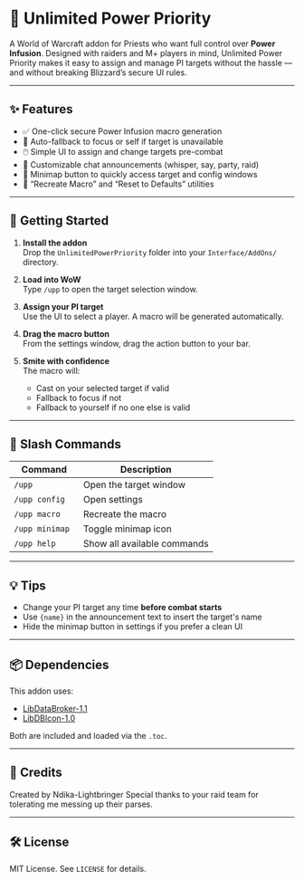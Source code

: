 # 🔋 Unlimited Power Priority

A World of Warcraft addon for Priests who want full control over **Power Infusion**. Designed with raiders and M+ players in mind, Unlimited Power Priority makes it easy to assign and manage PI targets without the hassle — and without breaking Blizzard’s secure UI rules.

---

## ✨ Features

- ✅ One-click secure Power Infusion macro generation
- 🧠 Auto-fallback to focus or self if target is unavailable
- 🖱️ Simple UI to assign and change targets pre-combat
- 💬 Customizable chat announcements (whisper, say, party, raid)
- 📍 Minimap button to quickly access target and config windows
- 🔄 “Recreate Macro” and “Reset to Defaults” utilities

---

## 🚀 Getting Started

1. **Install the addon**  
   Drop the `UnlimitedPowerPriority` folder into your `Interface/AddOns/` directory.

2. **Load into WoW**  
   Type `/upp` to open the target selection window.

3. **Assign your PI target**  
   Use the UI to select a player. A macro will be generated automatically.

4. **Drag the macro button**  
   From the settings window, drag the action button to your bar.

5. **Smite with confidence**  
   The macro will:
   - Cast on your selected target if valid
   - Fallback to focus if not
   - Fallback to yourself if no one else is valid

---

## 🔧 Slash Commands

| Command         | Description                     |
|-----------------|---------------------------------|
| `/upp`          | Open the target window          |
| `/upp config`   | Open settings                   |
| `/upp macro `   | Recreate the macro              |
| `/upp minimap ` | Toggle minimap icon             |
| `/upp help`     | Show all available commands     |

---

## 💡 Tips

- Change your PI target any time **before combat starts**
- Use `{name}` in the announcement text to insert the target's name
- Hide the minimap button in settings if you prefer a clean UI

---

## 📦 Dependencies

This addon uses:
- [LibDataBroker-1.1](https://www.wowace.com/projects/libdatabroker-1-1)
- [LibDBIcon-1.0](https://www.wowace.com/projects/libdbicon-1-0)

Both are included and loaded via the `.toc`.

---

## 🙏 Credits

Created by Ndika-Lightbringer
Special thanks to your raid team for tolerating me messing up their parses.

---

## 🛠️ License

MIT License. See `LICENSE` for details.
